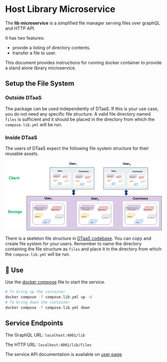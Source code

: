 # Host Library Microservice

The **lib microservice** is a simplified file manager serving files
over graphQL and HTTP API.

It has two features:

* provide a listing of directory contents.
* transfer a file to user.

This document provides instructions for running docker container
to provide a stand alone library microservice.

## Setup the File System

### Outside DTaaS

The package can be used independently of DTaaS. If this is your use case,
you do not need any specific file structure. A valid file directory named
`files` is sufficient and it should be placed in the directory from
which the `compose.lib.yml` will be run.

### Inside DTaaS

The users of DTaaS expect the following file system structure for
their reusable assets.

![File System Layout](file-system-layout.png)

There is a skeleton file structure in
[DTaaS codebase](https://github.com/INTO-CPS-Association/DTaaS/tree/feature/distributed-demo/files).
You can copy and create file system for your users. Remember to name
the directory containing the file structure as `files`
and place it in the directory from which the `compose.lib.yml` will be run.

## :rocket: Use

Use the [docker compose](compose.lib.yml) file to start the service.

```bash
# To bring up the container
docker compose -f compose.lib.yml up -d
# To bring down the container
docker compose -f compose.lib.yml down
```

## Service Endpoints

The GraphQL URL: `localhost:4001/lib`

The HTTP URL: `localhost:4001/lib/files`

The service API documentation is available on
[user page](../../../user/servers/lib/LIB-MS.md).
